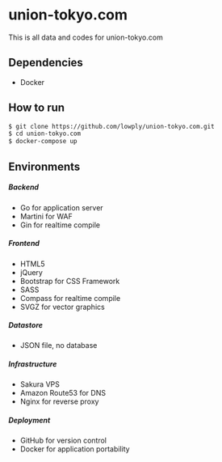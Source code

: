 # union-tokyo.com

This is all data and codes for union-tokyo.com

## Dependencies

- Docker

## How to run

```bash
$ git clone https://github.com/lowply/union-tokyo.com.git
$ cd union-tokyo.com
$ docker-compose up
```

## Environments

##### Backend

- Go for application server
- Martini for WAF
- Gin for realtime compile

##### Frontend

- HTML5
- jQuery
- Bootstrap for CSS Framework
- SASS
- Compass for realtime compile
- SVGZ for vector graphics

##### Datastore

- JSON file, no database

##### Infrastructure

- Sakura VPS
- Amazon Route53 for DNS
- Nginx for reverse proxy

##### Deployment

- GitHub for version control
- Docker for application portability
